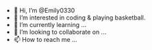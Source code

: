 - 👋 Hi, I’m @Emily0330
- 👀 I’m interested in coding & playing basketball.
- 🌱 I’m currently learning ...
- 💞️ I’m looking to collaborate on ...
- 📫 How to reach me ...

<!---
Emily0330/Emily0330 is a ✨ special ✨ repository because its `README.md` (this file) appears on your GitHub profile.
You can click the Preview link to take a look at your changes.
--->
